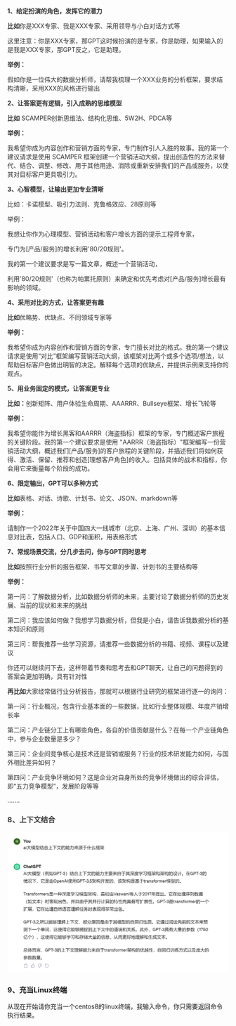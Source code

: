 **<font style="color:rgb(51, 51, 51);">1、给定扮演的角色，发挥它的潜力</font>**

**<font style="color:rgb(51, 51, 51);">比如</font>**<font style="color:rgb(51, 51, 51);">你是XXX专家、我是XXX专家、采用领导与小白对话方式等</font>

<font style="color:rgb(51, 51, 51);">这里注意：你是XXX专家，那GPT这时候扮演的是专家，你是助理，如果输入的是我是XXX专家，那GPT反之，它是助理。</font>

**<font style="color:rgb(51, 51, 51);">举例：</font>**

<font style="color:rgb(51, 51, 51);">假如你是一位伟大的数据分析师，请帮我梳理一个XXX业务的分析框架，要求结构清晰，采用XXX的风格进行输出</font>

**<font style="color:rgb(51, 51, 51);">2、让答案更有逻辑，引入成熟的思维模型</font>**

**<font style="color:rgb(51, 51, 51);">比如</font>**<font style="color:rgb(51, 51, 51);"> SCAMPER创新思维法、结构化思维、5W2H、PDCA等</font>

**<font style="color:rgb(51, 51, 51);">举例：</font>**

<font style="color:rgb(51, 51, 51);">我希望你成为内容创作和营销方面的专家，专门制作引人入胜的故事。我的第一个建议请求是使用 SCAMPER 框架创建一个营销活动大纲，提出创造性的方法来替代、结合、调整、修改、用于其他用途、消除或重新安排我们的产品或服务，以使其对目标客户更具吸引力。</font>

**<font style="color:rgb(51, 51, 51);">3、心智模型，让输出更加专业清晰</font>**

<font style="color:rgb(51, 51, 51);">比如：卡诺模型、吸引力法则、克鲁格效应、28原则等</font>

<font style="color:rgb(51, 51, 51);">举例：</font>

<font style="color:rgb(51, 51, 51);">我想让你作为心理模型、营销活动和客户增长方面的提示工程师专家，</font>

<font style="color:rgb(51, 51, 51);">专门为[产品/服务]的增长利用'80/20规则'。</font>

<font style="color:rgb(51, 51, 51);">我的第一个建议要求是写一篇文章，概述一个营销活动，</font>

<font style="color:rgb(51, 51, 51);">利用'80/20规则'（也称为帕累托原则）来确定和优先考虑对[产品/服务]增长最有影响的领域。</font>

**<font style="color:rgb(51, 51, 51);">4、采用对比的方式，让答案更有趣</font>**

**<font style="color:rgb(51, 51, 51);">比如</font>**<font style="color:rgb(51, 51, 51);">优略势、优缺点、不同领域专家等</font>

**<font style="color:rgb(51, 51, 51);">举例：</font>**

<font style="color:rgb(51, 51, 51);">我希望你成为内容创作和营销方面的专家，专门擅长对比的格式。我的第一个建议请求是使用“对比”框架编写营销活动大纲，该框架对比两个或多个选项/想法，以帮助目标客户色做出明智的决定。解释每个选项的优缺点，并提供示例来支持你的观点。</font>

**<font style="color:rgb(51, 51, 51);">5、用业务固定的模式，让答案更专业</font>**

**<font style="color:rgb(51, 51, 51);">比如：</font>**<font style="color:rgb(51, 51, 51);">创新矩阵、用户体验生命周期、AAARRR、Bullseye框架、增长飞轮等</font>

**<font style="color:rgb(51, 51, 51);">举例：</font>**

<font style="color:rgb(51, 51, 51);">我希望你能作为增长黑客和AARRR（海盗指标）框架的专家，专门概述客户旅程的关键阶段。我的第一个建议要求是使用 "AARRR（海盗指标）"框架编写一份营销活动大纲，概述我们[产品/服务]的客户旅程的关键阶段，并描述我们将如何获得、激活、保留、推荐和创造[理想客户角色]的收入。包括具体的战术和指标，你会用它来衡量每个阶段的成功。</font>

**<font style="color:rgb(51, 51, 51);">6、限定输出，GPT可以多种方式</font>**

**<font style="color:rgb(51, 51, 51);">比如</font>**<font style="color:rgb(51, 51, 51);">表格、对话、诗歌、计划书、论文、JSON、markdown等</font>

**<font style="color:rgb(51, 51, 51);">举例：</font>**

<font style="color:rgb(51, 51, 51);">请制作一个2022年关于中国四大一线城市（北京、上海、广州、深圳）的基本信息对比表，包括人口、GDP和面积，用表格形式</font>

**<font style="color:rgb(51, 51, 51);">7、常规场景交流，分几步去问，你与GPT同时思考</font>**

**<font style="color:rgb(51, 51, 51);">比如</font>**<font style="color:rgb(51, 51, 51);">按照行业分析的报告框架、书写文章的步骤、计划书的主要结构等</font>

**<font style="color:rgb(51, 51, 51);">举例：</font>**

<font style="color:rgb(51, 51, 51);">第一问：了解数据分析，比如数据分析师的未来，主要讨论了数据分析师的历史发展、当前的现状和未来的挑战</font>

<font style="color:rgb(51, 51, 51);">第二问：我应该如何做？我想学习数据分析，但我是小白，请告诉我数据分析的基本知识和原则</font>

<font style="color:rgb(51, 51, 51);">第三问：帮我推荐一些学习资源，请推荐一些数据分析的书籍、视频、课程以及建议</font>

<font style="color:rgb(51, 51, 51);">你还可以继续问下去，这样带着节奏和思考去和GPT聊天，让自己的问题得到的答案会更加明确，具有针对性</font>

**<font style="color:rgb(51, 51, 51);">再比如</font>**<font style="color:rgb(51, 51, 51);">大家经常做行业分析报告，那就可以根据行业研究的框架进行逐一的询问：</font>

<font style="color:rgb(51, 51, 51);">第一问：行业概况，包含行业基本面的一些数据，比如行业整体规模、年度产销增长率</font>

<font style="color:rgb(51, 51, 51);">第二问：产业链分工上有哪些角色，各自的价值贡献是什么？在每一个产业链角色中，参与企业数量是多少？</font>

<font style="color:rgb(51, 51, 51);">第三问：企业间竞争核心是技术还是营销或服务？行业的技术研发能力如何，与国外相比差异如何？</font>

<font style="color:rgb(51, 51, 51);">第四问：产业竞争环境如何？这是企业对自身所处的竞争环境做出的综合评估，即“五力竞争模型”，发展阶段等等</font>

<font style="color:rgb(51, 51, 51);">.......</font>

### <font style="color:rgb(51, 51, 51);">8、上下文结合</font>
![](../images/1701087960539-4c6f28ec-e7d4-4ba9-bf5d-c56988347105.png)

### 9、充当Linux终端
从现在开始请你充当一个centos8的linux终端，我输入命令，你只需要返回命令执行结果。

